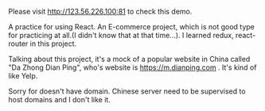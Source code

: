 Please visit http://123.56.226.100:81 to check this demo.


A practice for using React. An E-commerce project, which is not good type for practicing at all.(I didn't know that at that time...). I learned redux, react-router in this project. 

Talking about this project, it's a mock of a popular website in China called "Da Zhong Dian Ping", who's website is https://m.dianping.com . It's kind of like Yelp.


Sorry for doesn't have domain. Chinese server need to be supervised to host domains and I don't like it.
